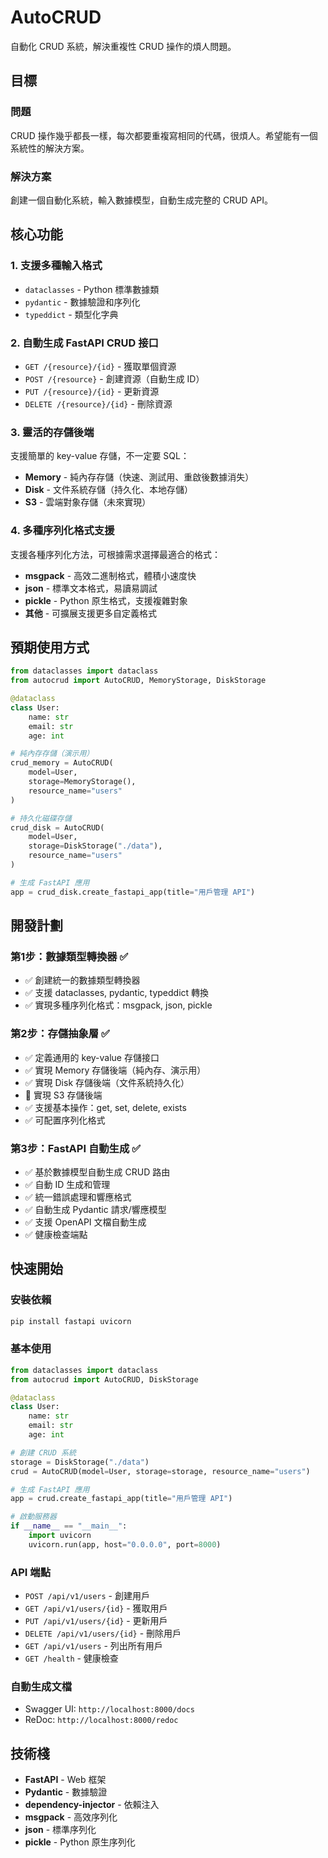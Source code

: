 # AutoCRUD

自動化 CRUD 系統，解決重複性 CRUD 操作的煩人問題。

## 目標

### 問題
CRUD 操作幾乎都長一樣，每次都要重複寫相同的代碼，很煩人。希望能有一個系統性的解決方案。

### 解決方案
創建一個自動化系統，輸入數據模型，自動生成完整的 CRUD API。

## 核心功能

### 1. 支援多種輸入格式
- `dataclasses` - Python 標準數據類
- `pydantic` - 數據驗證和序列化
- `typeddict` - 類型化字典

### 2. 自動生成 FastAPI CRUD 接口
- `GET /{resource}/{id}` - 獲取單個資源
- `POST /{resource}` - 創建資源（自動生成 ID）
- `PUT /{resource}/{id}` - 更新資源
- `DELETE /{resource}/{id}` - 刪除資源

### 3. 靈活的存儲後端
支援簡單的 key-value 存儲，不一定要 SQL：
- **Memory** - 純內存存儲（快速、測試用、重啟後數據消失）
- **Disk** - 文件系統存儲（持久化、本地存儲）
- **S3** - 雲端對象存儲（未來實現）

### 4. 多種序列化格式支援
支援各種序列化方法，可根據需求選擇最適合的格式：
- **msgpack** - 高效二進制格式，體積小速度快
- **json** - 標準文本格式，易讀易調試
- **pickle** - Python 原生格式，支援複雜對象
- **其他** - 可擴展支援更多自定義格式

## 預期使用方式

```python
from dataclasses import dataclass
from autocrud import AutoCRUD, MemoryStorage, DiskStorage

@dataclass
class User:
    name: str
    email: str
    age: int

# 純內存存儲（演示用）
crud_memory = AutoCRUD(
    model=User,
    storage=MemoryStorage(),
    resource_name="users"
)

# 持久化磁碟存儲
crud_disk = AutoCRUD(
    model=User,
    storage=DiskStorage("./data"),
    resource_name="users"
)

# 生成 FastAPI 應用
app = crud_disk.create_fastapi_app(title="用戶管理 API")
```

## 開發計劃

### 第1步：數據類型轉換器 ✅
- ✅ 創建統一的數據類型轉換器
- ✅ 支援 dataclasses, pydantic, typeddict 轉換
- ✅ 實現多種序列化格式：msgpack, json, pickle

### 第2步：存儲抽象層 ✅
- ✅ 定義通用的 key-value 存儲接口
- ✅ 實現 Memory 存儲後端（純內存、演示用）
- ✅ 實現 Disk 存儲後端（文件系統持久化）
- 🔄 實現 S3 存儲後端
- ✅ 支援基本操作：get, set, delete, exists
- ✅ 可配置序列化格式

### 第3步：FastAPI 自動生成 ✅
- ✅ 基於數據模型自動生成 CRUD 路由
- ✅ 自動 ID 生成和管理
- ✅ 統一錯誤處理和響應格式
- ✅ 自動生成 Pydantic 請求/響應模型
- ✅ 支援 OpenAPI 文檔自動生成
- ✅ 健康檢查端點

## 快速開始

### 安裝依賴
```bash
pip install fastapi uvicorn
```

### 基本使用
```python
from dataclasses import dataclass
from autocrud import AutoCRUD, DiskStorage

@dataclass
class User:
    name: str
    email: str
    age: int

# 創建 CRUD 系統
storage = DiskStorage("./data")
crud = AutoCRUD(model=User, storage=storage, resource_name="users")

# 生成 FastAPI 應用
app = crud.create_fastapi_app(title="用戶管理 API")

# 啟動服務器
if __name__ == "__main__":
    import uvicorn
    uvicorn.run(app, host="0.0.0.0", port=8000)
```

### API 端點
- `POST /api/v1/users` - 創建用戶
- `GET /api/v1/users/{id}` - 獲取用戶
- `PUT /api/v1/users/{id}` - 更新用戶  
- `DELETE /api/v1/users/{id}` - 刪除用戶
- `GET /api/v1/users` - 列出所有用戶
- `GET /health` - 健康檢查

### 自動生成文檔
- Swagger UI: `http://localhost:8000/docs`
- ReDoc: `http://localhost:8000/redoc`

## 技術棧

- **FastAPI** - Web 框架
- **Pydantic** - 數據驗證
- **dependency-injector** - 依賴注入
- **msgpack** - 高效序列化
- **json** - 標準序列化
- **pickle** - Python 原生序列化